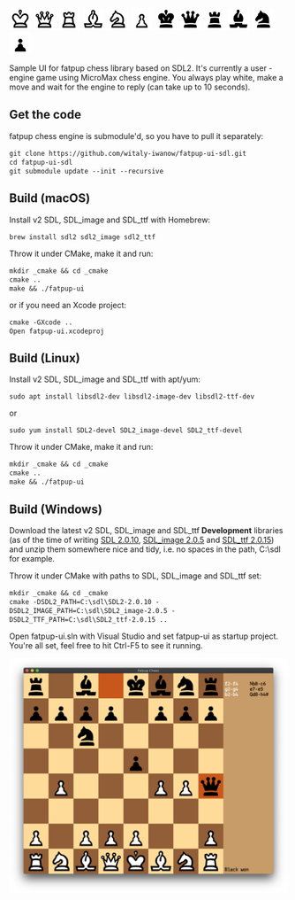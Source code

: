 <p float="left">
    <img src="resources/WhiteKing.png" width=40 />
    <img src="resources/WhiteQueen.png" width=40 />
    <img src="resources/WhiteRook.png" width=40 />
    <img src="resources/WhiteBishop.png" width=40 />
    <img src="resources/WhiteKnight.png" width=40 />
    <img src="resources/WhitePawn.png" width=40 />
    <img src="resources/BlackKing.png" width=40 />
    <img src="resources/BlackQueen.png" width=40 />
    <img src="resources/BlackRook.png" width=40 />
    <img src="resources/BlackBishop.png" width=40 />
    <img src="resources/BlackKnight.png" width=40 />
    <img src="resources/BlackPawn.png" width=40 />
</p>

Sample UI for fatpup chess library based on SDL2. It's currently a user - engine game using MicroMax chess engine. You always play white, make a move and wait for the engine to reply (can take up to 10 seconds).

## Get the code
fatpup chess engine is submodule'd, so you have to pull it separately:

    git clone https://github.com/witaly-iwanow/fatpup-ui-sdl.git
    cd fatpup-ui-sdl
    git submodule update --init --recursive

## Build (macOS)
Install v2 SDL, SDL_image and SDL_ttf with Homebrew:

    brew install sdl2 sdl2_image sdl2_ttf

Throw it under CMake, make it and run:

    mkdir _cmake && cd _cmake
    cmake ..
    make && ./fatpup-ui

or if you need an Xcode project:

    cmake -GXcode ..
    Open fatpup-ui.xcodeproj

## Build (Linux)
Install v2 SDL, SDL_image and SDL_ttf with apt/yum:

    sudo apt install libsdl2-dev libsdl2-image-dev libsdl2-ttf-dev

or

    sudo yum install SDL2-devel SDL2_image-devel SDL2_ttf-devel

Throw it under CMake, make it and run:

    mkdir _cmake && cd _cmake
    cmake ..
    make && ./fatpup-ui

## Build (Windows)
Download the latest v2 SDL, SDL_image and SDL_ttf **Development** libraries (as of the time of writing [SDL 2.0.10](https://www.libsdl.org/release/SDL2-devel-2.0.10-VC.zip), [SDL_image 2.0.5](https://www.libsdl.org/projects/SDL_image/release/SDL2_image-devel-2.0.5-VC.zip) and [SDL_ttf 2.0.15](https://www.libsdl.org/projects/SDL_ttf/release/SDL2_ttf-devel-2.0.15-VC.zip)) and unzip them somewhere nice and tidy, i.e. no spaces in the path, C:\sdl for example.  

Throw it under CMake with paths to SDL, SDL_image and SDL_ttf set:

    mkdir _cmake && cd _cmake
    cmake -DSDL2_PATH=C:\sdl\SDL2-2.0.10 -DSDL2_IMAGE_PATH=C:\sdl\SDL2_image-2.0.5 -DSDL2_TTF_PATH=C:\sdl\SDL2_ttf-2.0.15 ..

Open fatpup-ui.sln with Visual Studio and set fatpup-ui as startup project. You're all set, feel free to hit Ctrl-F5 to see it running.

![Screenshot](screenshots/fast-checkmate.png)
